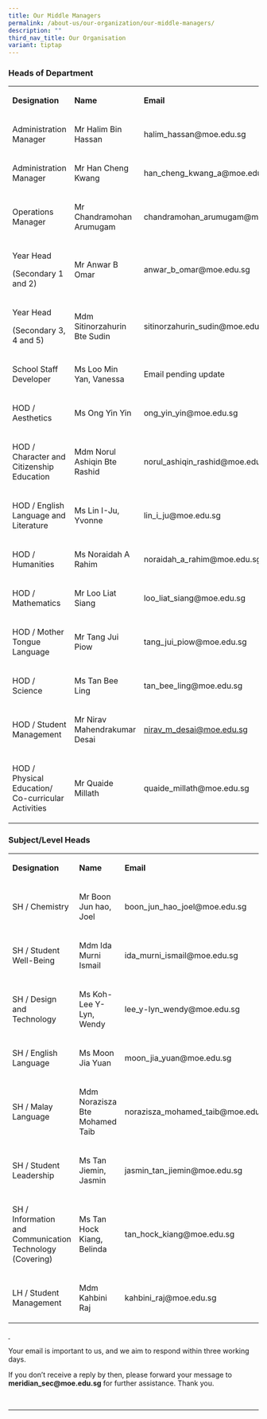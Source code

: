 ```yaml
---
title: Our Middle Managers
permalink: /about-us/our-organization/our-middle-managers/
description: ""
third_nav_title: Our Organisation
variant: tiptap
---
```

<h3>Heads of Department</h3>
<table style="minWidth: 75px">
<colgroup>
<col>
<col>
<col>
</colgroup>
<tbody>
<tr>
<td rowspan="1" colspan="1">
<p><strong>Designation</strong>
</p>
</td>
<td rowspan="1" colspan="1">
<p><strong>Name</strong>
</p>
</td>
<td rowspan="1" colspan="1">
<p><strong>Email</strong>
</p>
</td>
</tr>
<tr>
<td rowspan="1" colspan="1">
<p>Administration Manager</p>
</td>
<td rowspan="1" colspan="1">
<p>Mr Halim Bin Hassan</p>
</td>
<td rowspan="1" colspan="1">
<p><a rel="noopener noreferrer nofollow" target="_blank">halim_hassan@moe.edu.sg</a>
</p>
</td>
</tr>
<tr>
<td rowspan="1" colspan="1">
<p>Administration Manager</p>
</td>
<td rowspan="1" colspan="1">
<p>Mr Han Cheng Kwang</p>
</td>
<td rowspan="1" colspan="1">
<p><a rel="noopener noreferrer nofollow" target="_blank">han_cheng_kwang_a@moe.edu.sg</a>
</p>
</td>
</tr>
<tr>
<td rowspan="1" colspan="1">
<p>Operations Manager</p>
</td>
<td rowspan="1" colspan="1">
<p>Mr Chandramohan Arumugam</p>
</td>
<td rowspan="1" colspan="1">
<p><a rel="noopener noreferrer nofollow" target="_blank">chandramohan_arumugam@moe.edu.sg</a>
</p>
</td>
</tr>
<tr>
<td rowspan="1" colspan="1">
<p>Year Head</p>
<p>(Secondary 1 and 2)</p>
</td>
<td rowspan="1" colspan="1">
<p>Mr Anwar B Omar</p>
</td>
<td rowspan="1" colspan="1">
<p><a rel="noopener noreferrer nofollow" target="_blank">anwar_b_omar@moe.edu.sg</a>
</p>
</td>
</tr>
<tr>
<td rowspan="1" colspan="1">
<p>Year Head</p>
<p>(Secondary 3, 4 and 5)</p>
</td>
<td rowspan="1" colspan="1">
<p>Mdm Sitinorzahurin Bte Sudin</p>
</td>
<td rowspan="1" colspan="1">
<p><a rel="noopener noreferrer nofollow" target="_blank">sitinorzahurin_sudin@moe.edu.sg</a>
</p>
</td>
</tr>
<tr>
<td rowspan="1" colspan="1">
<p>School Staff Developer</p>
</td>
<td rowspan="1" colspan="1">
<p>Ms Loo Min Yan, Vanessa</p>
</td>
<td rowspan="1" colspan="1">
<p>Email pending update</p>
</td>
</tr>
<tr>
<td rowspan="1" colspan="1">
<p>HOD / Aesthetics</p>
</td>
<td rowspan="1" colspan="1">
<p>Ms Ong Yin Yin</p>
</td>
<td rowspan="1" colspan="1">
<p><a rel="noopener noreferrer nofollow" target="_blank">ong_yin_yin@moe.edu.sg</a>
</p>
</td>
</tr>
<tr>
<td rowspan="1" colspan="1">
<p>HOD / Character and Citizenship Education</p>
</td>
<td rowspan="1" colspan="1">
<p>Mdm Norul Ashiqin Bte Rashid</p>
</td>
<td rowspan="1" colspan="1">
<p><a rel="noopener noreferrer nofollow" target="_blank">norul_ashiqin_rashid@moe.edu.sg</a>
</p>
</td>
</tr>
<tr>
<td rowspan="1" colspan="1">
<p>HOD / English Language and Literature</p>
</td>
<td rowspan="1" colspan="1">
<p>Ms Lin I-Ju, Yvonne</p>
</td>
<td rowspan="1" colspan="1">
<p><a rel="noopener noreferrer nofollow" target="_blank">lin_i_ju@moe.edu.sg</a>
</p>
</td>
</tr>
<tr>
<td rowspan="1" colspan="1">
<p>HOD / Humanities</p>
</td>
<td rowspan="1" colspan="1">
<p>Ms Noraidah A Rahim</p>
</td>
<td rowspan="1" colspan="1">
<p><a rel="noopener noreferrer nofollow" target="_blank">noraidah_a_rahim@moe.edu.sg</a>
</p>
</td>
</tr>
<tr>
<td rowspan="1" colspan="1">
<p>HOD / Mathematics</p>
</td>
<td rowspan="1" colspan="1">
<p>Mr Loo Liat Siang</p>
</td>
<td rowspan="1" colspan="1">
<p><a rel="noopener noreferrer nofollow" target="_blank">loo_liat_siang@moe.edu.sg</a>
</p>
</td>
</tr>
<tr>
<td rowspan="1" colspan="1">
<p>HOD / Mother Tongue Language</p>
</td>
<td rowspan="1" colspan="1">
<p>Mr Tang Jui Piow</p>
</td>
<td rowspan="1" colspan="1">
<p><a rel="noopener noreferrer nofollow" target="_blank">tang_jui_piow@moe.edu.sg</a>
</p>
</td>
</tr>
<tr>
<td rowspan="1" colspan="1">
<p>HOD / Science</p>
</td>
<td rowspan="1" colspan="1">
<p>Ms Tan Bee Ling</p>
</td>
<td rowspan="1" colspan="1">
<p><a rel="noopener noreferrer nofollow" target="_blank">tan_bee_ling@moe.edu.sg</a>
</p>
</td>
</tr>
<tr>
<td rowspan="1" colspan="1">
<p>HOD / Student Management</p>
</td>
<td rowspan="1" colspan="1">
<p>Mr Nirav Mahendrakumar Desai</p>
</td>
<td rowspan="1" colspan="1">
<p><a href="" rel="noopener nofollow" target="_blank">nirav_m_desai@moe.edu.sg</a>
</p>
</td>
</tr>
<tr>
<td rowspan="1" colspan="1">
<p>HOD / Physical Education/ Co-curricular Activities</p>
</td>
<td rowspan="1" colspan="1">
<p>Mr Quaide Millath</p>
</td>
<td rowspan="1" colspan="1">
<p><a rel="noopener noreferrer nofollow" target="_blank">quaide_millath@moe.edu.sg</a>
</p>
</td>
</tr>
</tbody>
</table>
<h3>Subject/Level Heads</h3>
<table style="minWidth: 75px">
<colgroup>
<col>
<col>
<col>
</colgroup>
<tbody>
<tr>
<td rowspan="1" colspan="1">
<p><strong>Designation</strong>
</p>
</td>
<td rowspan="1" colspan="1">
<p><strong>Name</strong>
</p>
</td>
<td rowspan="1" colspan="1">
<p><strong>Email</strong>
</p>
</td>
</tr>
<tr>
<td rowspan="1" colspan="1">
<p>SH / Chemistry</p>
</td>
<td rowspan="1" colspan="1">
<p>Mr Boon Jun hao, Joel</p>
</td>
<td rowspan="1" colspan="1">
<p><a rel="noopener noreferrer nofollow" target="_blank">boon_jun_hao_joel@moe.edu.sg</a>
</p>
</td>
</tr>
<tr>
<td rowspan="1" colspan="1">
<p>SH / Student Well-Being</p>
</td>
<td rowspan="1" colspan="1">
<p>Mdm Ida Murni Ismail</p>
</td>
<td rowspan="1" colspan="1">
<p><a rel="noopener noreferrer nofollow" target="_blank">ida_murni_ismail@moe.edu.sg</a>
</p>
</td>
</tr>
<tr>
<td rowspan="1" colspan="1">
<p>SH / Design and Technology</p>
</td>
<td rowspan="1" colspan="1">
<p>Ms Koh-Lee Y-Lyn, Wendy</p>
</td>
<td rowspan="1" colspan="1">
<p><a rel="noopener noreferrer nofollow" target="_blank">lee_y-lyn_wendy@moe.edu.sg</a>
</p>
</td>
</tr>
<tr>
<td rowspan="1" colspan="1">
<p>SH / English Language</p>
</td>
<td rowspan="1" colspan="1">
<p>Ms Moon Jia Yuan</p>
</td>
<td rowspan="1" colspan="1">
<p><a rel="noopener noreferrer nofollow" target="_blank">moon_jia_yuan@moe.edu.sg</a>
</p>
</td>
</tr>
<tr>
<td rowspan="1" colspan="1">
<p>SH / Malay Language</p>
</td>
<td rowspan="1" colspan="1">
<p>Mdm Norazisza Bte Mohamed Taib</p>
</td>
<td rowspan="1" colspan="1">
<p><a rel="noopener noreferrer nofollow" target="_blank">norazisza_mohamed_taib@moe.edu.sg</a>
</p>
</td>
</tr>
<tr>
<td rowspan="1" colspan="1">
<p>SH / Student Leadership</p>
</td>
<td rowspan="1" colspan="1">
<p>Ms Tan Jiemin, Jasmin</p>
</td>
<td rowspan="1" colspan="1">
<p><a rel="noopener noreferrer nofollow" target="_blank">jasmin_tan_jiemin@moe.edu.sg</a>
</p>
</td>
</tr>
<tr>
<td rowspan="1" colspan="1">
<p>SH / Information and Communication Technology (Covering)</p>
</td>
<td rowspan="1" colspan="1">
<p>Ms Tan Hock Kiang, Belinda</p>
</td>
<td rowspan="1" colspan="1">
<p><a rel="noopener noreferrer nofollow" target="_blank">tan_hock_kiang@moe.edu.sg</a>
</p>
</td>
</tr>
<tr>
<td rowspan="1" colspan="1">
<p>LH / Student Management</p>
</td>
<td rowspan="1" colspan="1">
<p>Mdm Kahbini Raj</p>
</td>
<td rowspan="1" colspan="1">
<p><a rel="noopener noreferrer nofollow" target="_blank">kahbini_raj@moe.edu.sg</a>
</p>
</td>
</tr>
</tbody>
</table>
<p><strong><u>&nbsp;</u></strong>
</p>
<p>Your email is important to us, and we aim to respond within three working
days.</p>
<p>If you don’t receive a reply by then, please forward your message to <strong><a rel="noopener noreferrer nofollow" target="_blank">meridian_sec@moe.edu.sg</a></strong> for
further assistance. Thank you.
<br>
</p>
<p>
<br>
</p>
<hr>
<p></p>
